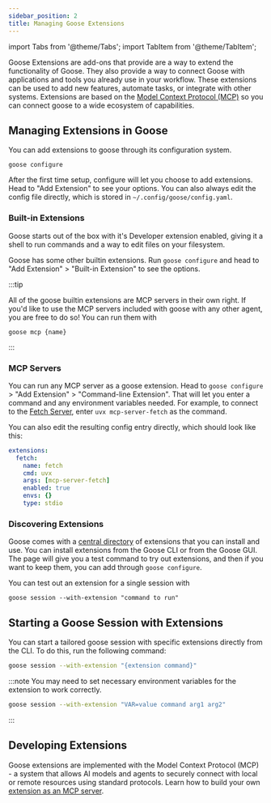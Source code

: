 ```yaml
---
sidebar_position: 2
title: Managing Goose Extensions
---
```


import Tabs from '@theme/Tabs';
import TabItem from '@theme/TabItem';

Goose Extensions are add-ons that provide are a way to extend the functionality of Goose. They also provide a way to connect Goose with applications and tools you already use in your workflow. These extensions can be used to add new features, automate tasks, or integrate with other systems. Extensions are based on the [Model Context Protocol (MCP)](https://github.com/modelcontextprotocol) so you can connect
goose to a wide ecosystem of capabilities.

## Managing Extensions in Goose

You can add extensions to goose through its configuration system. 

```
goose configure
```

After the first time setup, configure will let you choose to add extensions. Head to "Add Extension" to see your
options. You can also always edit the config file directly, which is stored in `~/.config/goose/config.yaml`. 

### Built-in Extensions
Goose starts out of the box with it's Developer extension enabled, giving it a shell to run commands and a way to edit files
on your filesystem.

Goose has some other builtin extensions. Run `goose configure` and head to "Add Extension" > "Built-in Extension" to see the options.

:::tip

All of the goose builtin extensions are MCP servers in their own right. If you'd like
to use the MCP servers included with goose with any other agent, you are free to do so!
You can run them with
```
goose mcp {name}
```

:::

### MCP Servers

You can run any MCP server as a goose extension. Head to `goose configure` > "Add Extension" > "Command-line Extension". 
That will let you enter a command and any environment variables needed. For example, to connect to the [Fetch Server](https://github.com/modelcontextprotocol/servers/tree/main/src/fetch), enter `uvx mcp-server-fetch` as the command.

You can also edit the resulting config entry directly, which should look like this:

```yaml
extensions:
  fetch:
    name: fetch
    cmd: uvx
    args: [mcp-server-fetch]
    enabled: true
    envs: {}
    type: stdio
```


### Discovering Extensions

Goose comes with a [central directory](https://silver-disco-nvm6v4e.pages.github.io/) of extensions that you can install and use. You can install extensions from the Goose CLI or from the Goose GUI. The page will give you a test command to try out extensions, and then
if you want to keep them, you can add through `goose configure`. 

You can test out an extension for a single session with

```
goose session --with-extension "command to run"
```


## Starting a Goose Session with Extensions

You can start a tailored goose session with specific extensions directly from the CLI. To do this, run the following command:

```bash
goose session --with-extension "{extension command}"
```

:::note
You may need to set necessary environment variables for the extension to work correctly.
```bash
goose session --with-extension "VAR=value command arg1 arg2"
```
:::

## Developing Extensions
Goose extensions are implemented with the Model Context Protocol (MCP) - a system that allows AI models and agents to securely connect with local or remote resources using standard protocols. Learn how to build your own [extension as an MCP server](https://modelcontextprotocol.io/quickstart/server).
